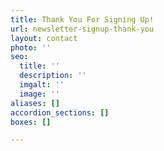 ```yaml
---
title: Thank You For Signing Up!
url: newsletter-signup-thank-you
layout: contact
photo: ''
seo:
  title: ''
  description: ''
  imgalt: ''
  image: ''
aliases: []
accordion_sections: []
boxes: []

---
```

